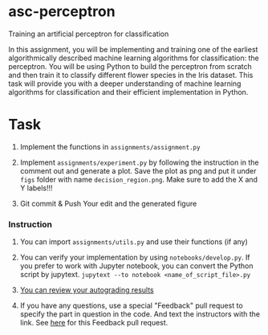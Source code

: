 # asc-perceptron
Training an artificial perceptron for classification

In this assignment, you will be implementing and training one of the earliest algorithmically described machine learning algorithms for classification: the perceptron. You will be using Python to build the perceptron from scratch and then train it to classify different flower species in the Iris dataset. This task will provide you with a deeper understanding of machine learning algorithms for classification and their efficient implementation in Python.


# Task

1. Implement the functions in `assignments/assignment.py`

2. Implement `assignments/experiment.py` by following the instruction in the comment out and generate a plot. Save the plot as png and put it under `figs` folder with name `decision_region.png`. Make sure to add the X and Y labels!!!

3. Git commit & Push Your edit and the generated figure


### Instruction

1. You can import `assignments/utils.py` and use their functions (if any)

1. You can verify your implementation by using `notebooks/develop.py`. If you prefer to work with Jupyter notebook, you can convert the Python script by jupytext. `jupytext --to notebook <name_of_script_file>.py`

2. [You can review your autograding results](https://docs.github.com/en/education/manage-coursework-with-github-classroom/learn-with-github-classroom/view-autograding-results)

3. If you have any questions, use a special "Feedback" pull request to specify the part in question in the code. And text the instructors with the link. See [here](https://docs.github.com/en/education/manage-coursework-with-github-classroom/teach-with-github-classroom/leave-feedback-with-pull-requests) for this Feedback pull request.
